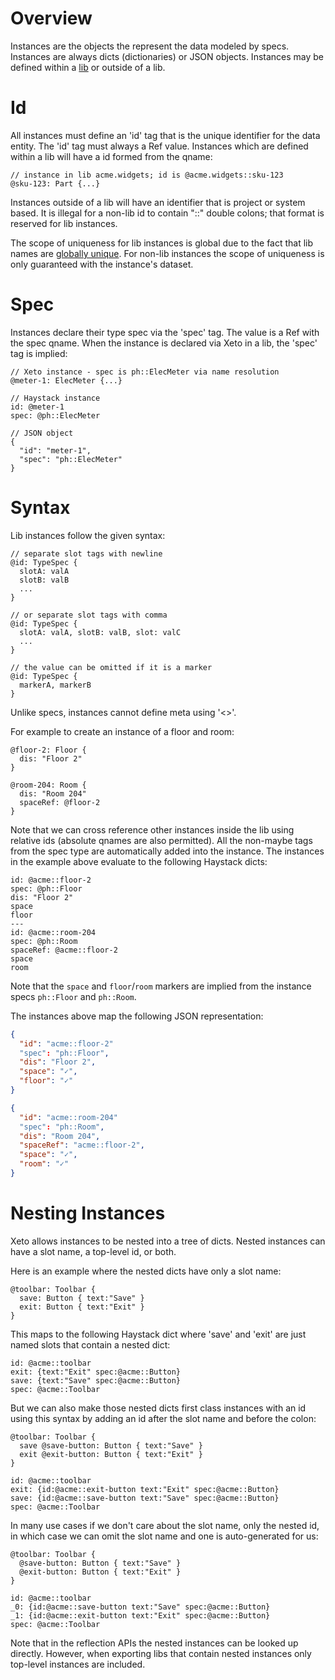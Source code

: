 # Overview

Instances are the objects the represent the data modeled
by specs. Instances are always dicts (dictionaries) or
JSON objects.  Instances may be defined within a [lib](Libs.md)
or outside of a lib.

# Id
All instances must define an 'id' tag that is the unique identifier
for the data entity.  The 'id' tag must always a Ref value.  Instances
which are defined within a lib will have a id formed from the qname:

```xeto
// instance in lib acme.widgets; id is @acme.widgets::sku-123
@sku-123: Part {...}
```

Instances outside of a lib will have an identifier that is
project or system based.  It is illegal for a non-lib id
to contain "::" double colons; that format is reserved
for lib instances.

The scope of uniqueness for lib instances is global due to the
fact that lib names are [globally unique](Libs.md#names).  For
non-lib instances the scope of uniqueness is only guaranteed
with the instance's dataset.

# Spec

Instances declare their type spec via the 'spec' tag.  The value
is a Ref with the spec qname.  When the instance is declared via
Xeto in a lib, the 'spec' tag is implied:

```
// Xeto instance - spec is ph::ElecMeter via name resolution
@meter-1: ElecMeter {...}

// Haystack instance
id: @meter-1
spec: @ph::ElecMeter

// JSON object
{
  "id": "meter-1",
  "spec": "ph::ElecMeter"
}
```

# Syntax

Lib instances follow the given syntax:

```xeto
// separate slot tags with newline
@id: TypeSpec {
  slotA: valA
  slotB: valB
  ...
}

// or separate slot tags with comma
@id: TypeSpec {
  slotA: valA, slotB: valB, slot: valC
  ...
}

// the value can be omitted if it is a marker
@id: TypeSpec {
  markerA, markerB
}
```

Unlike specs, instances cannot define meta using '<>'.

For example to create an instance of a floor and room:

```xeto
@floor-2: Floor {
  dis: "Floor 2"
}

@room-204: Room {
  dis: "Room 204"
  spaceRef: @floor-2
}
```

Note that we can cross reference other instances inside the lib
using relative ids (absolute qnames are also permitted).  All
the non-maybe tags from the spec type are automatically added
into the instance.  The instances in the example above evaluate
to the following Haystack dicts:

```trio
id: @acme::floor-2
spec: @ph::Floor
dis: "Floor 2"
space
floor
---
id: @acme::room-204
spec: @ph::Room
spaceRef: @acme::floor-2
space
room
```

Note that the `space` and `floor`/`room` markers are implied
from the instance specs `ph::Floor` and `ph::Room`.

The instances above map the following JSON representation:

```json
{
  "id": "acme::floor-2"
  "spec": "ph::Floor",
  "dis": "Floor 2",
  "space": "✓",
  "floor": "✓"
}

{
  "id": "acme::room-204"
  "spec": "ph::Room",
  "dis": "Room 204",
  "spaceRef": "acme::floor-2",
  "space": "✓",
  "room": "✓"
}
```

# Nesting Instances

Xeto allows instances to be nested into a tree of dicts.
Nested instances can have a slot name, a top-level id, or both.

Here is an example where the nested dicts have only a slot name:

```xeto
@toolbar: Toolbar {
  save: Button { text:"Save" }
  exit: Button { text:"Exit" }
}
```

This maps to the following Haystack dict where 'save' and 'exit'
are just named slots that contain a nested dict:

```trio
id: @acme::toolbar
exit: {text:"Exit" spec:@acme::Button}
save: {text:"Save" spec:@acme::Button}
spec: @acme::Toolbar
```

But we can also make those nested dicts first class instances with
an id using this syntax by adding an id after the slot name and
before the colon:

```xeto
@toolbar: Toolbar {
  save @save-button: Button { text:"Save" }
  exit @exit-button: Button { text:"Exit" }
}
```

```trio
id: @acme::toolbar
exit: {id:@acme::exit-button text:"Exit" spec:@acme::Button}
save: {id:@acme::save-button text:"Save" spec:@acme::Button}
spec: @acme::Toolbar
```

In many use cases if we don't care about the slot name, only
the nested id, in which case we can omit the slot name and
one is auto-generated for us:

```xeto
@toolbar: Toolbar {
  @save-button: Button { text:"Save" }
  @exit-button: Button { text:"Exit" }
}
```

```trio
id: @acme::toolbar
_0: {id:@acme::save-button text:"Save" spec:@acme::Button}
_1: {id:@acme::exit-button text:"Exit" spec:@acme::Button}
spec: @acme::Toolbar
````

Note that in the reflection APIs the nested instances can be looked
up directly.  However, when exporting libs that contain nested instances
only top-level instances are included.


